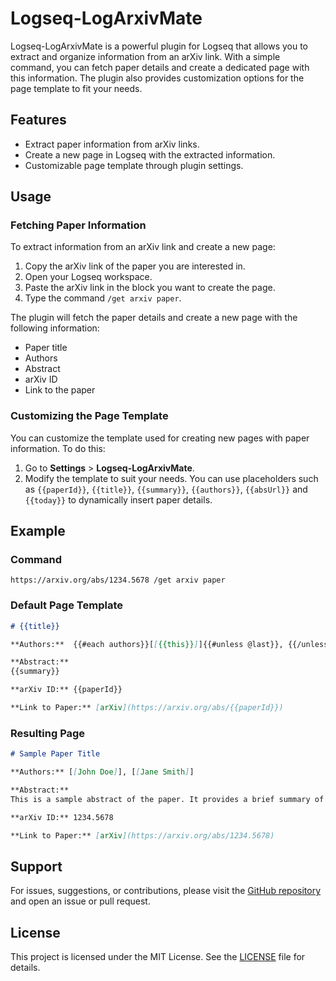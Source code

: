 # Logseq-LogArxivMate

Logseq-LogArxivMate is a powerful plugin for Logseq that allows you to extract and organize information from an arXiv link. With a simple command, you can fetch paper details and create a dedicated page with this information. The plugin also provides customization options for the page template to fit your needs.

## Features

- Extract paper information from arXiv links.
- Create a new page in Logseq with the extracted information.
- Customizable page template through plugin settings.


## Usage

### Fetching Paper Information

To extract information from an arXiv link and create a new page:

1. Copy the arXiv link of the paper you are interested in.
2. Open your Logseq workspace.
3. Paste the arXiv link in the block you want to create the page.
4. Type the command `/get arxiv paper`.

The plugin will fetch the paper details and create a new page with the following information:

- Paper title
- Authors
- Abstract
- arXiv ID
- Link to the paper

### Customizing the Page Template

You can customize the template used for creating new pages with paper information. To do this:

1. Go to **Settings** > **Logseq-LogArxivMate**.
2. Modify the template to suit your needs. You can use placeholders such as `{{paperId}}`, `{{title}}`, `{{summary}}`, `{{authors}}`, `{{absUrl}}` and `{{today}}` to dynamically insert paper details.

## Example

### Command

```
https://arxiv.org/abs/1234.5678 /get arxiv paper
```

### Default Page Template

```markdown
# {{title}}

**Authors:**  {{#each authors}}[[{{this}}]]{{#unless @last}}, {{/unless}}{{/each}}

**Abstract:**
{{summary}}

**arXiv ID:** {{paperId}}

**Link to Paper:** [arXiv](https://arxiv.org/abs/{{paperId}})
```

### Resulting Page

```markdown
# Sample Paper Title

**Authors:** [[John Doe]], [[Jane Smith]]

**Abstract:**
This is a sample abstract of the paper. It provides a brief summary of the research and findings.

**arXiv ID:** 1234.5678

**Link to Paper:** [arXiv](https://arxiv.org/abs/1234.5678)
```

## Support

For issues, suggestions, or contributions, please visit the [GitHub repository](https://github.com/ssamdav/logseq-logarxivmate) and open an issue or pull request.

## License

This project is licensed under the MIT License. See the [LICENSE](LICENSE) file for details.
